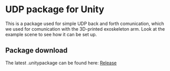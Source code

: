 # UDP package for Unity
This is a package used for simple UDP back and forth comunication, which we used for comunication with the 3D-printed exoskeleton arm.
Look at the example scene to see how it can be set up.

## Package download
The latest .unitypackage can be found here: [Release](Release/UdpUnityPackage.unitypackage)
